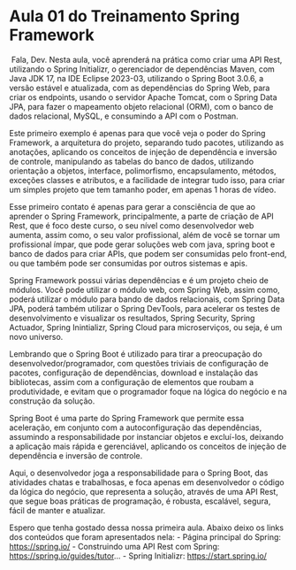 # Aula 01 do Treinamento Spring Framework

﻿
Fala, Dev. Nesta aula, você aprenderá na prática como criar uma API Rest, utilizando o Spring Initializr, o gerenciador de dependências Maven, com Java JDK 17, na IDE Eclipse 2023-03, utilizando o Spring Boot 3.0.6, a versão estável e atualizada, com as dependências do Spring Web, para criar os endpoints, usando o servidor Apache Tomcat, com o Spring Data JPA, para fazer o mapeamento objeto relacional (ORM), com o banco de dados relacional, MySQL, e consumindo a API com o Postman.

Este primeiro exemplo é apenas para que você veja o poder do Spring Framework, a arquitetura do projeto, separando tudo pacotes, utilizando as anotações, aplicando os conceitos de injeção de dependência e inversão de controle, manipulando as tabelas do banco de dados, utilizando orientação a objetos, interface, polimorfismo, encapsulamento, métodos, exceções classes e atributos, e a facilidade de integrar tudo isso, para criar um simples projeto que tem tamanho poder, em apenas 1 horas de vídeo.

Esse primeiro contato é apenas para gerar a consciência de que ao aprender o Spring Framework, principalmente, a parte de criação de API Rest, que é foco deste curso, o seu nível como desenvolvedor web aumenta, assim como, o seu valor profissional, além de você se tornar um profissional ímpar, que pode gerar soluções web com java, spring boot e banco de dados para criar APIs, que podem ser consumidas pelo front-end, ou que também pode ser consumidas por outros sistemas e apis.


Spring Framework possui várias dependências e é um projeto cheio de módulos. Você pode utilizar o módulo web, com Spring Web, assim como, poderá utilizar o módulo para bando de dados relacionais, com Spring Data JPA, poderá também utilizar o Spring DevTools, para acelerar os testes de desenvolvimento e visualizar os resultados, Spring Security, Spring Actuador, Spring Inintializr, Spring Cloud para microserviços, ou seja, é um novo universo.


Lembrando que o Spring Boot é utilizado para tirar a preocupação do desenvolvedor/programador, com questões triviais de configuração de pacotes, configuração de dependências, download e instalação das bibliotecas, assim com a configuração de elementos que roubam a produtividade, e evitam que o programador foque na lógica do negócio e na construção da solução.


Spring Boot é uma parte do Spring Framework que permite essa aceleração, em conjunto com a autoconfiguração das dependências, assumindo a responsabilidade por instanciar objetos e excluí-los, deixando a aplicação mais rápida e gerenciável, aplicando os conceitos de injeção de dependência e inversão de controle.


Aqui, o desenvolvedor joga a responsabilidade para o Spring Boot, das atividades chatas e trabalhosas, e foca apenas em desenvolvedor o código da lógica do negócio, que representa a solução, através de uma API Rest, que segue boas práticas de programação, é robusta, escalável, segura, fácil de manter e atualizar.


Espero que tenha gostado dessa nossa primeira aula. Abaixo deixo os links dos conteúdos que foram apresentados nela:
﻿- Página principal do ﻿Spring: https://spring.io/
﻿- Construindo uma API Rest com Spring: https://spring.io/guides/tutor...
﻿- Spring Initializr: https://start.spring.io/
